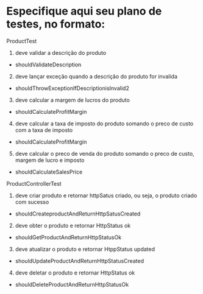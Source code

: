 # Especifique aqui seu plano de testes, no formato:

ProductTest
1. deve validar a descrição do produto
- shouldValidateDescription
2. deve lançar exceção quando a descrição do produto for invalida
- shouldThrowExceptionIfDescriptionisInvalid2
3. deve calcular a margem de lucros do produto
- shouldCalculateProfitMargin
4. deve calcular a taxa de imposto do produto somando o preco de custo com a taxa de imposto
- shouldCalculateProfitMargin
5. deve calcular o preco de venda do produto somando o preco de custo, margem de lucro e imposto
- shouldCalculateSalesPrice

ProductControllerTest
1. deve criar produto e retornar httpSatus criado, ou seja, o produto criado com sucesso
- shouldCreateproductAndReturnHttpSatusCreated
2. deve obter o produto e retornar HttpStatus ok
- shouldGetProductAndReturnHttpStatusOk
3. deve atualizar o produto e retornar HtppStatus updated
- shouldUpdateProductAndReturnHttpStatusCreated
4. deve deletar o produto e retornar HttpStatus ok
- shouldDeleteProductAndReturnHttpStatusOk


